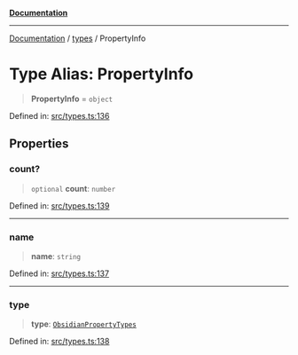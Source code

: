 [**Documentation**](../../README.md)

***

[Documentation](../../README.md) / [types](../README.md) / PropertyInfo

# Type Alias: PropertyInfo

> **PropertyInfo** = `object`

Defined in: [src/types.ts:136](https://github.com/Christian-Me/folder-to-tags-plugin/blob/324c4975948764581637da1ab1e4cb12dc3f447a/src/types.ts#L136)

## Properties

### count?

> `optional` **count**: `number`

Defined in: [src/types.ts:139](https://github.com/Christian-Me/folder-to-tags-plugin/blob/324c4975948764581637da1ab1e4cb12dc3f447a/src/types.ts#L139)

***

### name

> **name**: `string`

Defined in: [src/types.ts:137](https://github.com/Christian-Me/folder-to-tags-plugin/blob/324c4975948764581637da1ab1e4cb12dc3f447a/src/types.ts#L137)

***

### type

> **type**: [`ObsidianPropertyTypes`](ObsidianPropertyTypes.md)

Defined in: [src/types.ts:138](https://github.com/Christian-Me/folder-to-tags-plugin/blob/324c4975948764581637da1ab1e4cb12dc3f447a/src/types.ts#L138)
